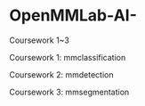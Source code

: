 # OpenMMLab-AI-
Coursework 1~3

Coursework 1: mmclassification

Coursework 2: mmdetection

Coursework 3: mmsegmentation
